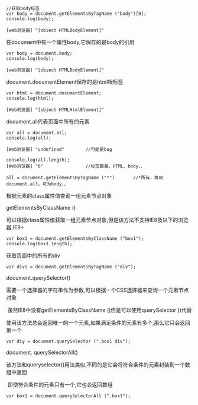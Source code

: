 ```
//获取body标签
var body = document.getElementsByTagName ("body")[0];
console.log(body);

[web浏览器] "[obiect HTMLBodyElement]"
```



在document中有一个属性body,它保存的是body的引用 

```
var body = document.body;
console.log(body);

[web浏览器] "[obiect HTMLBodyElement]"
```



document.documentElement保存的是html根标签

```
var html = document.documentElement;
console.log(html);

[Web浏览器] "[object HTMLHtmlElement]"
```



document.all代表页面中所有的元素

```
var all = document.all;
console.log(all);

[Web浏览器] "undefined"		//可能是bug

console.log(all.length);
[Web浏览器] "6"				//标签数量，HTML、body、、

all = document.getElementsByTagName ("*")		//*所有，等同document.all，可为body、、

```



根据元素的class属性值查询一组元素节点对象

getElementsByClassName ()

​		可以根据class属性值获取一组元素节点对象,但是该方法不支持IE8及以下的浏览器,IE9+

```
var box1 = document.getElementsByClassName ("box1");
console.log(box1.1ength);
```



获取页面中的所有的div

```
var divs = document.getElementsByTagName ("div");
```



document.querySelector()

​		需要一个选择器的字符串作为参数,可以根据一个CSS选择器来查询一个元素节点对象

​		虽然IE8中没有getElementsByClassName ()但是可以使用querySelector ()代替

​		使用该方法总会返回唯一的一个元素,如果满足条件的元素有多个,那么它只会返回第一个

```
var diy = document.querySelector (".box1 div");
```



document. querySelectorAll()

​		该方法和queryselector()用法类似,不同的是它会将符合条件的元素封装到一个数组中返回

​		即使符合条件的元素只有一个,它也会返回数组

```
var box1 = document.querySelectorAll (".box1");
```

